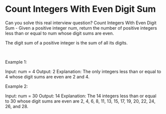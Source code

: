 # Count Integers With Even Digit Sum

Can you solve this real interview question? Count Integers With Even Digit Sum - Given a positive integer num, return the number of positive integers less than or equal to num whose digit sums are even.

The digit sum of a positive integer is the sum of all its digits.

 

Example 1:


Input: num = 4
Output: 2
Explanation:
The only integers less than or equal to 4 whose digit sums are even are 2 and 4.    


Example 2:


Input: num = 30
Output: 14
Explanation:
The 14 integers less than or equal to 30 whose digit sums are even are
2, 4, 6, 8, 11, 13, 15, 17, 19, 20, 22, 24, 26, and 28.
